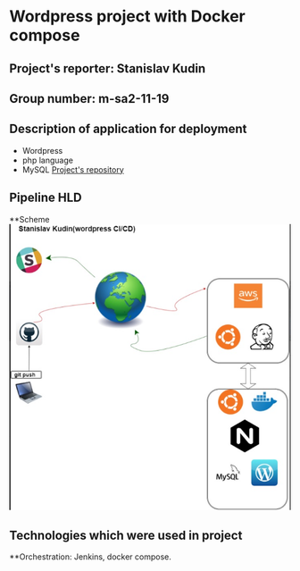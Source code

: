 # Wordpress project with Docker compose

## Project's reporter: Stanislav Kudin

## Group number: m-sa2-11-19

## Description of application for deployment

* Wordpress
* php language
* MySQL
[Project's repository](https://github.com/Wikingst13/Project_WP.git)

## Pipeline HLD
**Scheme 
![alt text](https://github.com/Wikingst13/Project_WP/blob/master/Wordpress.jpg)

## Technologies which were used in project
**Orchestration: Jenkins, docker compose.




